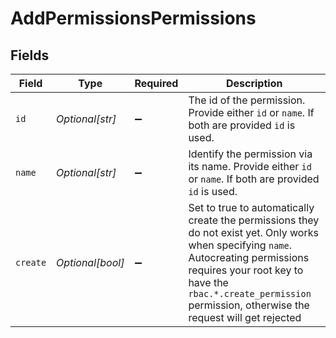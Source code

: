 # AddPermissionsPermissions


## Fields

| Field                                                                                                                                                                                                                                                                  | Type                                                                                                                                                                                                                                                                   | Required                                                                                                                                                                                                                                                               | Description                                                                                                                                                                                                                                                            |
| ---------------------------------------------------------------------------------------------------------------------------------------------------------------------------------------------------------------------------------------------------------------------- | ---------------------------------------------------------------------------------------------------------------------------------------------------------------------------------------------------------------------------------------------------------------------- | ---------------------------------------------------------------------------------------------------------------------------------------------------------------------------------------------------------------------------------------------------------------------- | ---------------------------------------------------------------------------------------------------------------------------------------------------------------------------------------------------------------------------------------------------------------------- |
| `id`                                                                                                                                                                                                                                                                   | *Optional[str]*                                                                                                                                                                                                                                                        | :heavy_minus_sign:                                                                                                                                                                                                                                                     | The id of the permission. Provide either `id` or `name`. If both are provided `id` is used.                                                                                                                                                                            |
| `name`                                                                                                                                                                                                                                                                 | *Optional[str]*                                                                                                                                                                                                                                                        | :heavy_minus_sign:                                                                                                                                                                                                                                                     | Identify the permission via its name. Provide either `id` or `name`. If both are provided `id` is used.                                                                                                                                                                |
| `create`                                                                                                                                                                                                                                                               | *Optional[bool]*                                                                                                                                                                                                                                                       | :heavy_minus_sign:                                                                                                                                                                                                                                                     | Set to true to automatically create the permissions they do not exist yet. Only works when specifying `name`.<br/>              Autocreating permissions requires your root key to have the `rbac.*.create_permission` permission, otherwise the request will get rejected |